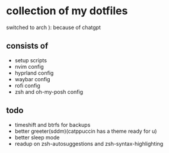# collection of my dotfiles

switched to arch ):
because of chatgpt

## consists of
- setup scripts
- nvim config
- hyprland config
- waybar config
- rofi config
- zsh and oh-my-posh config

<!-- ## installation -->
<!-- just copy the repo, and run the dotfiles.sh script -->
<!-- that **should** work -->

## todo
- timeshift and btrfs for backups
- better greeter(sddm)(catppuccin has a theme ready for u)
- better sleep mode
- readup on zsh-autosuggestions and zsh-syntax-highlighting
